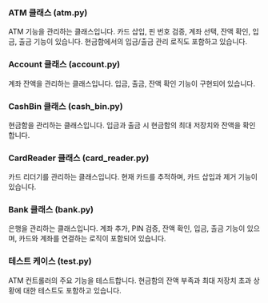 ### ATM 클래스 (atm.py)
ATM 기능을 관리하는 클래스입니다. 카드 삽입, 핀 번호 검증, 계좌 선택, 잔액 확인, 입금, 출금 기능이 있습니다. 현금함에서의 입금/출금 관리 로직도 포함하고 있습니다.

### Account 클래스 (account.py)
계좌 잔액을 관리하는 클래스입니다. 입금, 출금, 잔액 확인 기능이 구현되어 있습니다.

### CashBin 클래스 (cash_bin.py)
현금함을 관리하는 클래스입니다. 입금과 출금 시 현금함의 최대 저장치와 잔액을 확인합니다.

### CardReader 클래스 (card_reader.py)
카드 리더기를 관리하는 클래스입니다. 현재 카드를 추적하며, 카드 삽입과 제거 기능이 있습니다.

### Bank 클래스 (bank.py)
은행을 관리하는 클래스입니다. 계좌 추가, PIN 검증, 잔액 확인, 입금, 출금 기능이 있으며, 카드와 계좌를 연결하는 로직이 포함되어 있습니다.

### 테스트 케이스 (test.py)
ATM 컨트롤러의 주요 기능을 테스트합니다. 현금함의 잔액 부족과 최대 저장치 초과 상황에 대한 테스트도 포함하고 있습니다.
